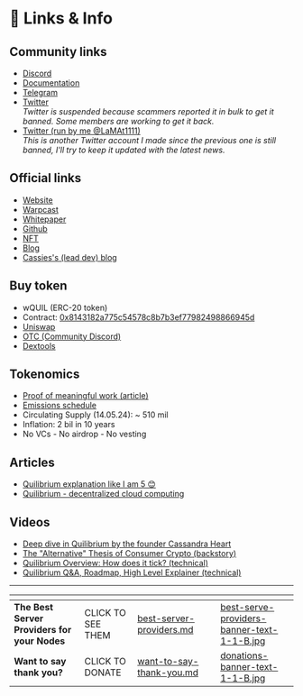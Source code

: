 # 🔗 Links & Info

## Community links

* [Discord](https://discord.gg/quilibrium)
* [Documentation](https://docs.quilibrium.space/)
* [Telegram](https://t.me/quilibrium)
* [Twitter](https://twitter.com/Quilibrium\_xyz)\
  _Twitter is suspended because scammers reported it in bulk to get it banned. Some members are working to get it back._
* [Twitter (run by me @LaMAt1111)](https://x.com/QuilibriumOne)\
  _This is another Twitter account I made since the previous one is still banned, I'll try to keep it updated with the latest news._

## Official links

* [Website](https://quilibrium.com/)
* [Warpcast](https://warpcast.com/\~/channel/quilibrium)
* [Whitepaper](https://quilibrium.com/quilibrium.pdf)
* [Github](https://github.com/quilibriumnetwork/)
* [NFT](https://opensea.io/collection/long-live-the-internet)
* [Blog](https://paragraph.xyz/@quilibrium.com)
* [Cassies's (lead dev) blog](https://cassieheart.substack.com/)

## Buy token

* wQUIL (ERC-20 token)
* Contract: [0x8143182a775c54578c8b7b3ef77982498866945d](https://etherscan.io/token/0x8143182a775c54578c8b7b3ef77982498866945d)
* [Uniswap](https://app.uniswap.org/swap?inputCurrency=ETH\&outputCurrency=0x8143182a775c54578c8b7b3ef77982498866945d)
* [OTC (Community Discord)](https://discord.gg/quilibrium)
* [Dextools](https://www.dextools.io/app/en/ether/pair-explorer/0x43e7ade137b86798654d8e78c36d5a556a647224)

## Tokenomics

* [Proof of meaningful work (article)](https://paragraph.xyz/@quilibrium.com/proof-of-meaningful-work)
* [Emissions schedule](https://t.me/quilibrium/28194)
* Circulating Supply (14.05.24): \~ 510 mil&#x20;
* Inflation: 2 bil in 10 years&#x20;
* No VCs - No airdrop - No vesting

## Articles

* [Quilibrium explanation like I am 5 😊](https://paragraph.xyz/@quilibrium.com/eli5-quilibrium)
* [Quilibrium - decentralized cloud computing](https://paragraph.xyz/@popek1990/quilibrium-decentralizing-cloud-computing)

## Videos

* [Deep dive in Quilibrium by the founder Cassandra Heart](https://www.youtube.com/watch?v=AeJ9sIK3R28)
* [The "Alternative" Thesis of Consumer Crypto (backstory)](https://www.youtube.com/watch?v=GeuZsX6dC08)
* [Quilibrium Overview: How does it tick? (technical)](https://www.youtube.com/watch?v=\_mO07gDTX7Q)
* [Quilibrium Q\&A, Roadmap, High Level Explainer (technical)](https://www.youtube.com/watch?v=Ye677-FkgXE)

***

<table data-card-size="large" data-column-title-hidden data-view="cards" data-full-width="false"><thead><tr><th></th><th></th><th data-hidden data-card-target data-type="content-ref"></th><th data-hidden></th><th data-hidden data-card-cover data-type="files"></th></tr></thead><tbody><tr><td><strong>The Best Server Providers for your Nodes</strong></td><td>CLICK TO SEE THEM</td><td><a href="best-server-providers.md">best-server-providers.md</a></td><td></td><td><a href=".gitbook/assets/best-serve-providers-banner-text-1-1-B.jpg">best-serve-providers-banner-text-1-1-B.jpg</a></td></tr><tr><td><strong>Want to say thank you?</strong></td><td>CLICK TO DONATE</td><td><a href="want-to-say-thank-you.md">want-to-say-thank-you.md</a></td><td></td><td><a href=".gitbook/assets/donations-banner-text-1-1-B.jpg">donations-banner-text-1-1-B.jpg</a></td></tr></tbody></table>
